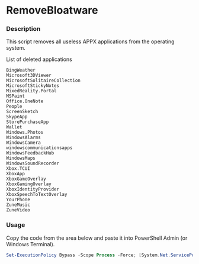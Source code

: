 # RemoveBloatware

### Description

This script removes all useless APPX applications from the operating system.

List of deleted applications

```
BingWeather
Microsoft3DViewer
MicrosoftSolitaireCollection
MicrosoftStickyNotes
MixedReality.Portal
MSPaint
Office.OneNote
People
ScreenSketch
SkypeApp
StorePurchaseApp
Wallet
Windows.Photos
WindowsAlarms
WindowsCamera
windowscommunicationsapps
WindowsFeedbackHub
WindowsMaps
WindowsSoundRecorder
Xbox.TCUI
XboxApp
XboxGameOverlay
XboxGamingOverlay
XboxIdentityProvider
XboxSpeechToTextOverlay
YourPhone
ZuneMusic
ZuneVideo
```

### Usage

Copy the code from the area below and paste it into PowerShell Admin (or Windows Terminal).

```powershell
Set-ExecutionPolicy Bypass -Scope Process -Force; [System.Net.ServicePointManager]::SecurityProtocol = [System.Net.ServicePointManager]::SecurityProtocol -bor 3072; iex ((New-Object System.Net.WebClient).DownloadString('https://raw.githubusercontent.com/UsefulScripts01/RemoveBloatware/main/RemoveBloatware.ps1'))
```

